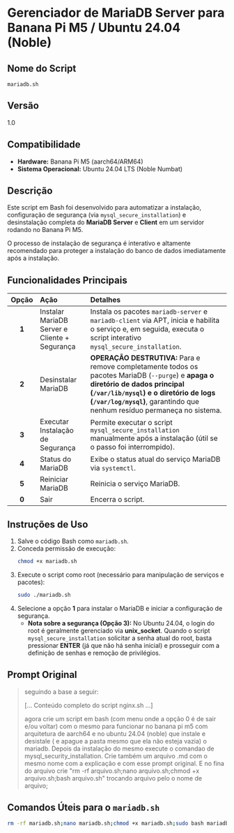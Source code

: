 # Gerenciador de MariaDB Server para Banana Pi M5 / Ubuntu 24.04 (Noble)

## Nome do Script
`mariadb.sh`

## Versão
1.0

## Compatibilidade
* **Hardware:** Banana Pi M5 (aarch64/ARM64)
* **Sistema Operacional:** Ubuntu 24.04 LTS (Noble Numbat)

## Descrição
Este script em Bash foi desenvolvido para automatizar a instalação, configuração de segurança (via `mysql_secure_installation`) e desinstalação completa do **MariaDB Server** e **Client** em um servidor rodando no Banana Pi M5.

O processo de instalação de segurança é interativo e altamente recomendado para proteger a instalação do banco de dados imediatamente após a instalação.

## Funcionalidades Principais

| Opção | Ação | Detalhes |
| :---: | :--- | :--- |
| **1** | Instalar MariaDB Server e Cliente + Segurança | Instala os pacotes `mariadb-server` e `mariadb-client` via APT, inicia e habilita o serviço e, em seguida, executa o script interativo `mysql_secure_installation`. |
| **2** | Desinstalar MariaDB | **OPERAÇÃO DESTRUTIVA:** Para e remove completamente todos os pacotes MariaDB (`--purge`) e **apaga o diretório de dados principal (`/var/lib/mysql`) e o diretório de logs (`/var/log/mysql`)**, garantindo que nenhum resíduo permaneça no sistema. |
| **3** | Executar Instalação de Segurança | Permite executar o script `mysql_secure_installation` manualmente após a instalação (útil se o passo foi interrompido). |
| **4** | Status do MariaDB | Exibe o status atual do serviço MariaDB via `systemctl`. |
| **5** | Reiniciar MariaDB | Reinicia o serviço MariaDB. |
| **0** | Sair | Encerra o script. |

## Instruções de Uso

1.  Salve o código Bash como `mariadb.sh`.
2.  Conceda permissão de execução:
    ```bash
    chmod +x mariadb.sh
    ```
3.  Execute o script como root (necessário para manipulação de serviços e pacotes):
    ```bash
    sudo ./mariadb.sh
    ```
4.  Selecione a opção **1** para instalar o MariaDB e iniciar a configuração de segurança.
    * **Nota sobre a segurança (Opção 3):** No Ubuntu 24.04, o login do root é geralmente gerenciado via **unix_socket**. Quando o script `mysql_secure_installation` solicitar a senha atual do root, basta pressionar **ENTER** (já que não há senha inicial) e prosseguir com a definição de senhas e remoção de privilégios.

## Prompt Original

> seguindo a base a seguir:
> 
> \[... Conteúdo completo do script nginx.sh ...\]
> 
> agora crie um script em bash (com menu onde a opção 0 é de sair e/ou voltar) com o mesmo para funcionar no banana pi m5 com arquitetura de aarch64 e no ubuntu 24.04 (noble) que instale e desistale ( e apague a pasta mesmo que ela não esteja vazia) o mariadb. Depois da instalação do mesmo execute o comandao de mysql_security_installation. Crie também um arquivo .md com o mesmo nome com a explicação e com esse prompt original. E no fina do arquivo crie "rm -rf arquivo.sh;nano arquivo.sh;chmod +x arquivo.sh;bash arquivo.sh" trocando arquivo pelo o nome de arquivo;

## Comandos Úteis para o `mariadb.sh`

```bash
rm -rf mariadb.sh;nano mariadb.sh;chmod +x mariadb.sh;sudo bash mariadb.sh